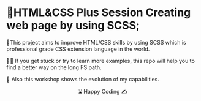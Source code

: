 # 🌄HTML&CSS Plus Session Creating web page by using SCSS;

🌲This project aims to improve HTML/CSS skills by using SCSS which is professional grade CSS extension language in the world.

👨‍💻 If you get stuck or try to learn more examples, this repo will help you to find a better way on the long FS path.

🔗 Also this workshop shows the evolution of my capabilities.

<center> ⌛ Happy Coding  ✍ </center>

